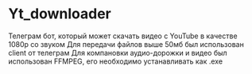 # Yt_downloader
Телеграм бот, который может скачать видео с YouTube в качестве 1080p со звуком
Для передачи файлов выше 50мб был использован client от телеграм
Для компановки аудио-дорожки и видео был использован FFMPEG, его необходимо устанавливать как .exe
